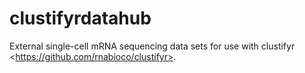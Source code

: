 # clustifyrdatahub
External single-cell mRNA sequencing data sets for     use with clustifyr &lt;https://github.com/rnabioco/clustifyr>.
